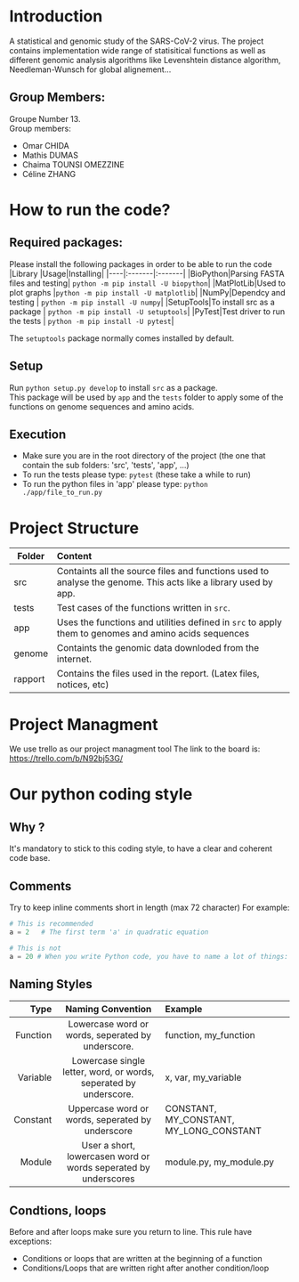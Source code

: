 # Introduction
A statistical and genomic study of the SARS-CoV-2 virus.
The project contains implementation wide range of statisitical functions as well as different genomic analysis algorithms like Levenshtein distance algorithm, Needleman-Wunsch for global alignement...

## Group Members:
Groupe Number 13.\
Group members:
* Omar CHIDA
* Mathis DUMAS
* Chaima TOUNSI OMEZZINE
* Céline ZHANG

# How to run the code?
## Required packages:
Please install the following packages in order to be able to run the code\
|Library |Usage|Installing|
|----|:-------|:-------|
|BioPython|Parsing FASTA files and testing| `python -m pip install -U biopython`|
|MatPlotLib|Used to plot graphs |`python -m pip install -U matplotlib`|
|NumPy|Dependcy and testing | `python -m pip install -U numpy`|
|SetupTools|To install src as a package | `python -m pip install -U setuptools`|
|PyTest|Test driver to run the  tests | `python -m pip install -U pytest`|

The `setuptools` package normally comes installed by default.
## Setup
Run `python setup.py develop` to install `src` as a package.\
This package will be used by `app` and the `tests` folder to apply some of the functions on genome sequences and amino acids.
## Execution
- Make sure you are in the root directory of the project (the one that contain the sub folders: 'src', 'tests', 'app', ...)
- To run the tests please type: `pytest` (these take a while to run)
- To run the python files in 'app' please type: `python ./app/file_to_run.py`

# Project Structure
|Folder |Content|
|----|:-------|
|src|Containts all the source files and functions used to analyse the genome. This acts like a library used by app.|
|tests|Test cases of the functions written in `src`.|
|app|Uses the functions and utilities defined in `src` to apply them to genomes and amino acids sequences|
|genome|Containts the genomic data downloded from the internet.|
|rapport|Contains the files used in the report. (Latex files, notices, etc)|

# Project Managment
We use trello as our project managment tool
The link to the board is: https://trello.com/b/N92bj53G/

# Our python coding style
## Why ?
It's mandatory to stick to this coding style, to have a clear and coherent code base.
## Comments
Try to keep inline comments short in length (max 72 character)
For example:
```python
# This is recommended
a = 2   # The first term 'a' in quadratic equation

# This is not
a = 20 # When you write Python code, you have to name a lot of things: variables, functions, classes, packages, and so on. Choosing sensible names will save you time and energy later. You’ll be able to figure out, from the name, what a certain variable, function, or class represents.
```
## Naming Styles
|Type | Naming Convention|Example|
|----:|:-------:|:-------|
|Function|Lowercase word or words, seperated by underscore.|function, my_function|
|Variable|Lowercase single letter, word, or words, seperated by underscore.|x, var, my_variable|
|Constant|Uppercase word or words, seperated by underscore|CONSTANT, MY_CONSTANT, MY_LONG_CONSTANT|
|Module|User a short, lowercasen word or words seperated by underscores|module.py, my_module.py|
## Condtions, loops
Before and after loops make sure you return to line. 
This rule have exceptions:
* Conditions or loops that are written at the beginning of a function
* Conditions/Loops that are written right after another condition/loop
